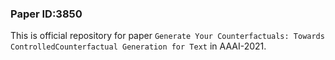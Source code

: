 ### Paper ID:3850


This is official repository for paper `Generate Your Counterfactuals: Towards ControlledCounterfactual Generation for Text` in AAAI-2021. 

